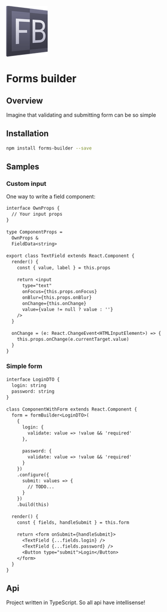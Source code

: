![](./logo.png)

# Forms builder

## Overview

Imagine that validating and submitting form can be so simple

## Installation

```bash
npm install forms-builder --save
```

## Samples

### Custom input

One way to write a field component:

```tsx
interface OwnProps {
  // Your input props
}

type ComponentProps =
  OwnProps &
  FieldData<string>

export class TextField extends React.Component {
  render() {
    const { value, label } = this.props

    return <input
      type="text"
      onFocus={this.props.onFocus}
      onBlur={this.props.onBlur}
      onChange={this.onChange}
      value={value != null ? value : ''}
    />
  }

  onChange = (e: React.ChangeEvent<HTMLInputElement>) => {
    this.props.onChange(e.currentTarget.value)
  }
}
```

### Simple form

```tsx
interface LoginDTO {
  login: string
  password: string
}

class ComponentWithForm extends React.Component {
  form = formBuilder<LoginDTO>(
    {
      login: {
        validate: value => !value && 'required'
      },

      password: {
        validate: value => !value && 'required'
      }
    })
    .configure({
      submit: values => {
        // TODO...
      }
    })
    .build(this)

  render() {
    const { fields, handleSubmit } = this.form

    return <form onSubmit={handleSubmit}>
      <TextField {...fields.login} />
      <TextField {...fields.password} />
      <Button type="submit">Login</Button>
    </form>
  }
}
```

## Api

Project written in TypeScript. So all api have intellisense!